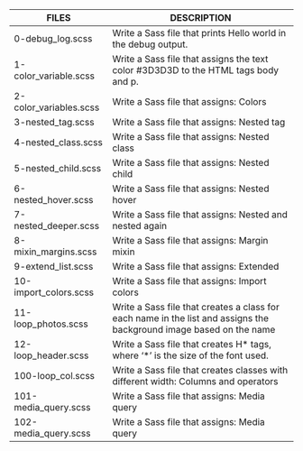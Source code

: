 | FILES  | DESCRIPTION |
| ------------- | ------------- |
| 0-debug_log.scss | Write a Sass file that prints Hello world in the debug output. |
| 1-color_variable.scss | Write a Sass file that assigns the text color #3D3D3D to the HTML tags body and p. |
| 2-color_variables.scss | Write a Sass file that assigns: Colors |
| 3-nested_tag.scss | Write a Sass file that assigns: Nested tag |
| 4-nested_class.scss | Write a Sass file that assigns: Nested class |
| 5-nested_child.scss | Write a Sass file that assigns: Nested child |
| 6-nested_hover.scss | Write a Sass file that assigns: Nested hover |
| 7-nested_deeper.scss | Write a Sass file that assigns: Nested and nested again |
| 8-mixin_margins.scss | Write a Sass file that assigns: Margin mixin |
| 9-extend_list.scss | Write a Sass file that assigns: Extended |
| 10-import_colors.scss | Write a Sass file that assigns: Import colors |
| 11-loop_photos.scss | Write a Sass file that creates a class for each name in the list and assigns the background image based on the name |
| 12-loop_header.scss | Write a Sass file that creates H* tags, where ‘*’ is the size of the font used. |
| 100-loop_col.scss | Write a Sass file that creates classes with different width: Columns and operators |
| 101-media_query.scss | Write a Sass file that assigns: Media query |
| 102-media_query.scss | Write a Sass file that assigns: Media query |